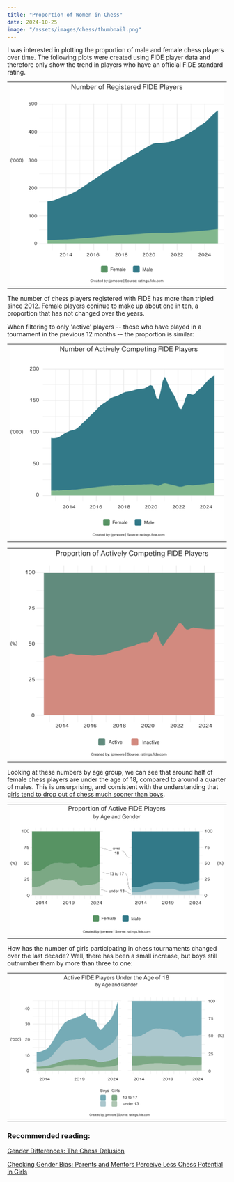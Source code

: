 ```yaml
---
title: "Proportion of Women in Chess"
date: 2024-10-25
image: "/assets/images/chess/thumbnail.png"
---
```


I was interested in plotting the proportion of male and female chess players over time. The following plots were created using FIDE player data and therefore only show the trend in players who have an official FIDE standard rating.

|                                                                     |
| :-----------------------------------------------------------------: |
| ![Plot of Registered Players](/assets/images/chess/totals_plot.png) |

The number of chess players registered with FIDE has more than tripled since 2012. Female players coninue to make up about one in ten, a proportion that has not changed over the years. 

When filtering to only 'active' players -- those who have played in a tournament in the previous 12 months -- the proportion is similar:

|                                                                          |
| :----------------------------------------------------------------------: |
| ![Active Players by Gender](/assets/images/chess/totals_active_plot.png) |

|                                                                          |
| :----------------------------------------------------------------------: | 
| ![Active Players](/assets/images/chess/active_plot.png)                  | 


Looking at these numbers by age group, we can see that around half of female chess players are under the age of 18, compared to around a quarter of males. This is unsurprising, and consistent with the understanding that [girls tend to drop out of chess much sooner than boys](https://www.fide.com/docs/presentations/2022%20FIDE%20Exchange%20Forum%20-%20Smerdon.pdf).

|                                                                           |
| :-----------------------------------------------------------------------: |
| ![Active Players by Gender](/assets/images/chess/proportion_plots_mf.png) |


How has the number of girls participating in chess tournaments changed over the last decade? Well, there has been a small increase, but boys still outnumber them by more than three to one:

|                                                                      |
| :------------------------------------------------------------------: |
| ![Active Players by Gender](/assets/images/chess/under_18_plots.png) |

### Recommended reading:

[Gender Differences: The Chess Delusion](https://www.journalofexpertise.org/articles/volume6_issue1/JoE_6_1_Chassy.pdf)

[Checking Gender Bias: Parents and Mentors Perceive Less Chess Potential in Girls](https://www.cns.nyu.edu/malab/static/files/publications/2023_Arnold_Bailey_Ma_Shahade_Cimpian.pdf)
